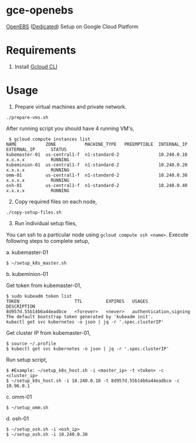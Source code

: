 # gce-openebs
[OpenEBS](https://www.openebs.io/)  ([Dedicated](https://github.com/openebs/openebs/blob/master/k8s/dedicated/tutorial-ubuntu1604-vagrant.md)) Setup on Google Cloud Platform

# Requirements
1. Install [Gcloud CLI](https://cloud.google.com/sdk/downloads)

# Usage
1. Prepare virtual machines and private network.

```
./prepare-vms.sh
```
After running script you should have 4 running VM's,

```
 $ gcloud compute instances list
NAME           ZONE           MACHINE_TYPE   PREEMPTIBLE  INTERNAL_IP  EXTERNAL_IP      STATUS
kubemaster-01  us-central1-f  n1-standard-2               10.240.0.10  x.x.x.x          RUNNING
kubeminion-01  us-central1-f  n1-standard-2               10.240.0.20  x.x.x.x          RUNNING
omm-01         us-central1-f  n1-standard-2               10.240.0.30  x.x.x.x          RUNNING
osh-01         us-central1-f  n1-standard-2               10.240.0.40  x.x.x.x          RUNNING
```

2. Copy required files on each node,

```
./copy-setup-files.sh
```

3. Run individual setup files,

You can ssh to a particular node using `gcloud compute ssh <name>`.
Execute following steps to complete setup,

a. kubemaster-01
```
$ ~/setup_k8s_master.sh
```

b. kubeminion-01

Get token from kubemaster-01,
```
$ sudo kubeadm token list
TOKEN                     TTL         EXPIRES   USAGES                   DESCRIPTION
8d957d.55b14b6a44eadbce   <forever>   <never>   authentication,signing   The default bootstrap token generated by 'kubeadm init'.
kubectl get svc kubernetes -o json | jq -r '.spec.clusterIP'
```

Get cluster IP from kubemaster-01,
```
$ source ~/.profile
$ kubectl get svc kubernetes -o json | jq -r '.spec.clusterIP'
```

Run setup script,
```
$ #Example: ~/setup_k8s_host.sh -i <master_ip> -t <token> -c <cluster_ip>
$ ~/setup_k8s_host.sh -i 10.240.0.10 -t 8d957d.55b14b6a44eadbce -c 10.96.0.1
```

c. omm-01
```
$ ~/setup_omm.sh
```

d. osh-01
```
$ ~/setup_osh.sh -i <osh_ip>
$ ~/setup_osh.sh -i 10.240.0.30
```


